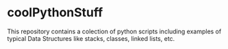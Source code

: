# coolPythonStuff

This repository contains a colection of python scripts including examples of typical Data Structures like stacks, classes, linked lists, etc.
